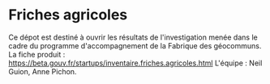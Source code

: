 # Friches agricoles
Ce dépot est destiné à ouvrir les résultats de l'investigation menée dans le cadre du programme d'accompagnement de la Fabrique des géocommuns.
La fiche produit : https://beta.gouv.fr/startups/inventaire.friches.agricoles.html 
L'équipe : Neil Guion, Anne Pichon.
